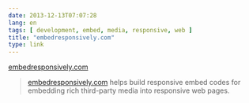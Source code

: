 ```yaml
---
date: 2013-12-13T07:07:28
lang: en
tags: [ development, embed, media, responsive, web ]
title: "embedresponsively.com"
type: link
---
```


[embedresponsively.com](http://embedresponsively.com/)

> [embedresponsively.com](http://embedresponsively.com/) helps build
> responsive embed codes for embedding rich third-party media into
> responsive web pages.

